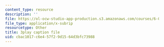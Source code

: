 ```yaml
---
content_type: resource
description: ''
file: https://ol-ocw-studio-app-production.s3.amazonaws.com/courses/6-0001-introduction-to-computer-science-and-programming-in-python-fall-2016/cbac1017c6e457f29d1564d3bfc73988_C_pgH5QhIZ8.vtt
file_type: application/x-subrip
resourcetype: Other
title: 3play caption file
uid: cbac1017-c6e4-57f2-9d15-64d3bfc73988
---
```

